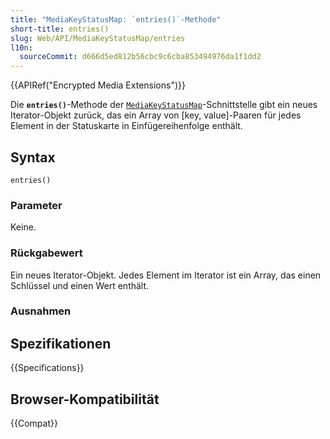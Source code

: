 ```yaml
---
title: "MediaKeyStatusMap: `entries()`-Methode"
short-title: entries()
slug: Web/API/MediaKeyStatusMap/entries
l10n:
  sourceCommit: d666d5ed812b56cbc9c6cba853494976da1f1dd2
---
```


{{APIRef("Encrypted Media Extensions")}}

Die **`entries()`**-Methode
der [`MediaKeyStatusMap`](/de/docs/Web/API/MediaKeyStatusMap)-Schnittstelle gibt ein neues Iterator-Objekt zurück,
das ein Array von \[key, value]-Paaren für jedes Element in der Statuskarte in Einfügereihenfolge enthält.

## Syntax

```js-nolint
entries()
```

### Parameter

Keine.

### Rückgabewert

Ein neues Iterator-Objekt. Jedes Element im Iterator ist ein Array, das einen Schlüssel und einen Wert enthält.

### Ausnahmen

## Spezifikationen

{{Specifications}}

## Browser-Kompatibilität

{{Compat}}
